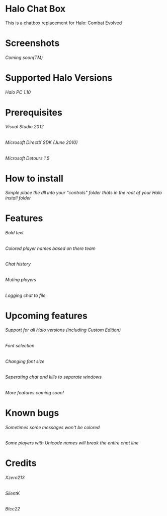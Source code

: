 # Halo Chat Box
This is a chatbox replacement for Halo: Combat Evolved

# Screenshots

###### Coming soon(TM)

# Supported Halo Versions

###### Halo PC 1.10



# Prerequisites

###### Visual Studio 2012

###### Microsoft DirectX SDK (June 2010)

###### Microsoft Detours 1.5

# How to install

###### Simple place the dll into your "controls" folder thats in the root of your Halo install folder

# Features

######  Bold text

######  Colored player names based on there team

######  Chat history

######  Muting players

######  Logging chat to file


# Upcoming features

######  Support for all Halo versions (including Custom Edition)

######  Font selection

######  Changing font size

######  Seperating chat and kills to separate windows

###### More features coming soon!


# Known bugs

###### Sometimes some messages won't be colored

###### Some players with Unicode names will break the entire chat line

# Credits

###### Xzero213

###### SilentK

###### Btcc22
